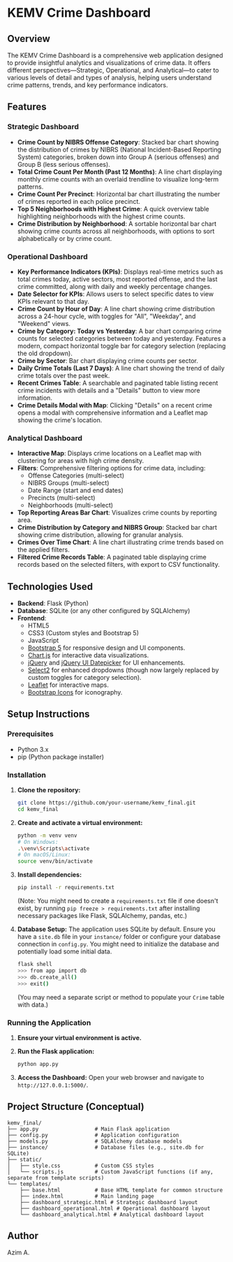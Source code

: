 # KEMV Crime Dashboard

## Overview
The KEMV Crime Dashboard is a comprehensive web application designed to provide insightful analytics and visualizations of crime data. It offers different perspectives—Strategic, Operational, and Analytical—to cater to various levels of detail and types of analysis, helping users understand crime patterns, trends, and key performance indicators.

## Features

### Strategic Dashboard
- **Crime Count by NIBRS Offense Category**: Stacked bar chart showing the distribution of crimes by NIBRS (National Incident-Based Reporting System) categories, broken down into Group A (serious offenses) and Group B (less serious offenses).
- **Total Crime Count Per Month (Past 12 Months)**: A line chart displaying monthly crime counts with an overlaid trendline to visualize long-term patterns.
- **Crime Count Per Precinct**: Horizontal bar chart illustrating the number of crimes reported in each police precinct.
- **Top 5 Neighborhoods with Highest Crime**: A quick overview table highlighting neighborhoods with the highest crime counts.
- **Crime Distribution by Neighborhood**: A sortable horizontal bar chart showing crime counts across all neighborhoods, with options to sort alphabetically or by crime count.

### Operational Dashboard
- **Key Performance Indicators (KPIs)**: Displays real-time metrics such as total crimes today, active sectors, most reported offense, and the last crime committed, along with daily and weekly percentage changes.
- **Date Selector for KPIs**: Allows users to select specific dates to view KPIs relevant to that day.
- **Crime Count by Hour of Day**: A line chart showing crime distribution across a 24-hour cycle, with toggles for "All", "Weekday", and "Weekend" views.
- **Crime by Category: Today vs Yesterday**: A bar chart comparing crime counts for selected categories between today and yesterday. Features a modern, compact horizontal toggle bar for category selection (replacing the old dropdown).
- **Crime by Sector**: Bar chart displaying crime counts per sector.
- **Daily Crime Totals (Last 7 Days)**: A line chart showing the trend of daily crime totals over the past week.
- **Recent Crimes Table**: A searchable and paginated table listing recent crime incidents with details and a "Details" button to view more information.
- **Crime Details Modal with Map**: Clicking "Details" on a recent crime opens a modal with comprehensive information and a Leaflet map showing the crime's location.

### Analytical Dashboard
- **Interactive Map**: Displays crime locations on a Leaflet map with clustering for areas with high crime density.
- **Filters**: Comprehensive filtering options for crime data, including:
    - Offense Categories (multi-select)
    - NIBRS Groups (multi-select)
    - Date Range (start and end dates)
    - Precincts (multi-select)
    - Neighborhoods (multi-select)
- **Top Reporting Areas Bar Chart**: Visualizes crime counts by reporting area.
- **Crime Distribution by Category and NIBRS Group**: Stacked bar chart showing crime distribution, allowing for granular analysis.
- **Crimes Over Time Chart**: A line chart illustrating crime trends based on the applied filters.
- **Filtered Crime Records Table**: A paginated table displaying crime records based on the selected filters, with export to CSV functionality.

## Technologies Used
- **Backend**: Flask (Python)
- **Database**: SQLite (or any other configured by SQLAlchemy)
- **Frontend**:
    - HTML5
    - CSS3 (Custom styles and Bootstrap 5)
    - JavaScript
    - [Bootstrap 5](https://getbootstrap.com/) for responsive design and UI components.
    - [Chart.js](https://www.chartjs.org/) for interactive data visualizations.
    - [jQuery](https://jquery.com/) and [jQuery UI Datepicker](https://jqueryui.com/datepicker/) for UI enhancements.
    - [Select2](https://select2.org/) for enhanced dropdowns (though now largely replaced by custom toggles for category selection).
    - [Leaflet](https://leafletjs.com/) for interactive maps.
    - [Bootstrap Icons](https://icons.getbootstrap.com/) for iconography.

## Setup Instructions

### Prerequisites
- Python 3.x
- pip (Python package installer)

### Installation

1.  **Clone the repository:**
    ```bash
    git clone https://github.com/your-username/kemv_final.git
    cd kemv_final
    ```

2.  **Create and activate a virtual environment:**
    ```bash
    python -m venv venv
    # On Windows:
    .\venv\Scripts\activate
    # On macOS/Linux:
    source venv/bin/activate
    ```

3.  **Install dependencies:**
    ```bash
    pip install -r requirements.txt
    ```
    (Note: You might need to create a `requirements.txt` file if one doesn't exist, by running `pip freeze > requirements.txt` after installing necessary packages like Flask, SQLAlchemy, pandas, etc.)

4.  **Database Setup:**
    The application uses SQLite by default. Ensure you have a `site.db` file in your `instance/` folder or configure your database connection in `config.py`. You might need to initialize the database and potentially load some initial data.
    ```bash
    flask shell
    >>> from app import db
    >>> db.create_all()
    >>> exit()
    ```
    (You may need a separate script or method to populate your `Crime` table with data.)

### Running the Application

1.  **Ensure your virtual environment is active.**
2.  **Run the Flask application:**
    ```bash
    python app.py
    ```

3.  **Access the Dashboard:**
    Open your web browser and navigate to `http://127.0.0.1:5000/`.

## Project Structure (Conceptual)

```
kemv_final/
├── app.py                  # Main Flask application
├── config.py               # Application configuration
├── models.py               # SQLAlchemy database models
├── instance/               # Database files (e.g., site.db for SQLite)
├── static/
│   ├── style.css           # Custom CSS styles
│   └── scripts.js          # Custom JavaScript functions (if any, separate from template scripts)
└── templates/
    ├── base.html           # Base HTML template for common structure
    ├── index.html          # Main landing page
    ├── dashboard_strategic.html # Strategic dashboard layout
    ├── dashboard_operational.html # Operational dashboard layout
    └── dashboard_analytical.html # Analytical dashboard layout
```

## Author
Azim A.

